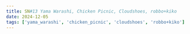 ```yaml
---
title: SN#13 Yama Warashi, Chicken Picnic, Cloudshoes, robbo+kiko
date: 2024-12-05 
tags: ['yama_warashi', 'chicken_picnic', 'cloudshoes', 'robbo+kiko']
---
```


